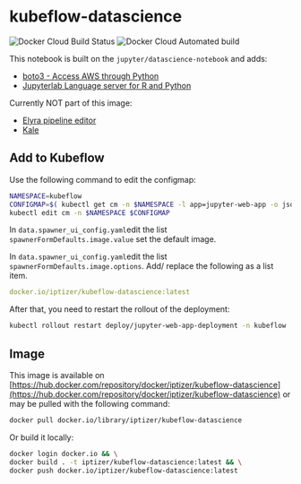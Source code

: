 # kubeflow-datascience

<img alt="Docker Cloud Build Status" src="https://img.shields.io/docker/cloud/build/iptizer/kubeflow-datascience"> <img alt="Docker Cloud Automated build" src="https://img.shields.io/docker/cloud/automated/iptizer/kubeflow-datascience">

This notebook is built on the `jupyter/datascience-notebook` and adds:

* [boto3 - Access AWS through Python](https://boto3.amazonaws.com/v1/documentation/api/latest/index.html)
* [Jupyterlab Language server for R and Python](https://github.com/krassowski/jupyterlab-lsp)

Currently NOT part of this image:

* [Elyra pipeline editor](https://elyra.readthedocs.io/en/latest/)
* [Kale](https://github.com/kubeflow-kale/kale)
## Add to Kubeflow

Use the following command to edit the configmap:

```sh
NAMESPACE=kubeflow
CONFIGMAP=$( kubectl get cm -n $NAMESPACE -l app=jupyter-web-app -o jsonpath="{$.items[0].metadata.name}")
kubectl edit cm -n $NAMESPACE $CONFIGMAP
```

In `data.spawner_ui_config.yaml`edit the list `spawnerFormDefaults.image.value` set the default image.

In `data.spawner_ui_config.yaml`edit the list `spawnerFormDefaults.image.options`. Add/ replace the following as a list item.

```yml
docker.io/iptizer/kubeflow-datascience:latest
```

After that, you need to restart the rollout of the deployment:

```sh
kubectl rollout restart deploy/jupyter-web-app-deployment -n kubeflow
```

## Image

This image is available on [https://hub.docker.com/repository/docker/iptizer/kubeflow-datascience](https://hub.docker.com/repository/docker/iptizer/kubeflow-datascience) or may be pulled with the following command:

```sh
docker pull docker.io/library/iptizer/kubeflow-datascience
```

Or build it locally:

```sh
docker login docker.io && \
docker build . -t iptizer/kubeflow-datascience:latest && \
docker push docker.io/iptizer/kubeflow-datascience:latest
```
